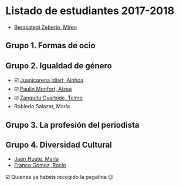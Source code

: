 # Listado de estudiantes 2017-2018

<!-- formato con el que incluir tu nombre y link -->
- [Berasategi Zeberio, Miren](http://mberasategi.github.io)

## Grupo 1. Formas de ocio
<!-- aquí el listado de miembros del grupo 1 -->


## Grupo 2. Igualdad de género
<!-- aquí el listado de miembros del grupo 2 -->
- :ballot_box_with_check: [Juanicorena Idiart, Ainhoa](http://ajuanicorena.github.io)
- :ballot_box_with_check: [Paulin Monfort, Aizea](http://aizeapaulin.github.io)
- :ballot_box_with_check: [Zanguitu Oyarbide, Telmo](http://telmoco.github.io)
- Robledo Salazar, María 

## Grupo 3. La profesión del periodista
<!-- aquí el listado de miembros del grupo 3 -->


## Grupo 4. Diversidad Cultural
<!-- aquí el listado de miembros del grupo 4 -->
- [Jaén Huete, María](http://mjaenh.github.io)
- [Franco Gómez, Rocío](htto://rfranco.github.io)

:ballot_box_with_check: Quienes ya habéis recogido la pegatina :wink:
